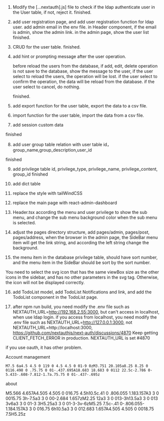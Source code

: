 
1. Modify the [...nextauth].js] file to check if the ldap authenticate user in the User table, if not, reject it. 
finished.

2. add user registration page, and add user registration function for ldap user. 
   add admin email in the env file.
   in Header component, if the email is admin, show the admin link.
    in the admin page, show the user list  
finished.

3. CRUD for the user table. 
finished.

4. add hint or prompting message after the user operation.

   before reload the users from the database, if add, edit, delete operation is not save to the database, show the message to the user, if the user select to reload the users, the operation will be lost.
   if the user select to confirm  the operation, the data will be reload from the database.
   if the user select to cancel,  do nothing.

   finished.

5. add export function for the user table, export the data to a csv file. 

6. import function for the user table, import the data from a csv file.

7. add session custom data

finished


8. add user group table
   relation with user table 
   id，group_name,group_description,user_id 

finished

9. add privilege table
   id, privilege_type, privilege_name, privilege_content, group_id
finished

10. add dict table
   

11. replace the style with tailWindCSS

12. replace the main page with react-admin-dashboard


13. Header.tsx according the menu and user privilege to show the sub menu, and change the sub menu background color when the sub menu is selected.

14. adjust the pages directory structure, add pages/admin, pages/post, pages/address, when the browser in the admin page, the SideBar menu item will get the link string, and according the left string change the background.

15. the menu item in the database privilege table, should have sort number, and the menu item in the SideBar should be sort by the sort number.


You need to select the svg icon that has the same viewBox size as the other icons in the sidebar, and has no other parameters in the svg tag. Otherwise, the icon will not be displayed correctly.


16. add TodoList model, add TodoList Notifications and link, and add the TodoList component in the TodoList page. 


17. after npm run build, you need modify the .env file such as NEXTAUTH_URL=http://192.168.2.55:3000, but can't access in localhost, when use ldap login. if you access from localhost, you need modify the .env file such as NEXTAUTH_URL=http://127.0.0.1:3000, not NEXTAUTH_URL=http://localhost:3000,  https://github.com/nextauthjs/next-auth/discussions/4870 Keep getting CLIENT_FETCH_ERROR in production. NEXTAUTH_URL is set #4870

if you use oauth, it has other problem.

Account management

    M7.5 6a4.5 4.5 0 119 0 4.5 4.5 0 01-9 0zM3.751 20.105a8.25 8.25 0 0116.498 0 .75.75 0 01-.437.695A18.683 18.683 0 0112 22.5c-2.786 0-5.433-.608-7.812-1.7a.75.75 0 01-.437-.695z
    
about

M5.566 4.657A4.505 4.505 0 016.75 4.5h10.5c.41 0 .806.055 1.183.157A3 3 0 0015.75 3h-7.5a3 3 0 00-2.684 1.657zM2.25 12a3 3 0 013-3h13.5a3 3 0 013 3v6a3 3 0 01-3 3H5.25a3 3 0 01-3-3v-6zM5.25 7.5c-.41 0-.806.055-1.184.157A3 3 0 016.75 6h10.5a3 3 0 012.683 1.657A4.505 4.505 0 0018.75 7.5H5.25z